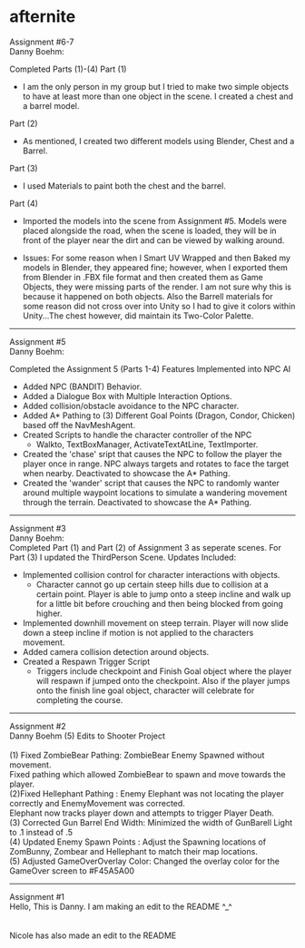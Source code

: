 # afternite


Assignment #6-7<br>
Danny Boehm:<br>

Completed Parts (1)-(4)
Part (1)
- I am the only person in my group but I tried to make two simple objects to have at least more than one object in the scene. I created a chest and a barrel model. 

Part (2)
- As mentioned, I created two different models using Blender, Chest and a Barrel.

Part (3)
- I used Materials to paint both the chest and the barrel.

Part (4)
- Imported the models into the scene from Assignment #5. Models were placed alongside the road, when the scene is loaded, they will be in front of the player near the dirt and can be viewed by walking around. 

* Issues: For some reason when I Smart UV Wrapped and then Baked my models in Blender, they appeared fine; however, when I exported them from Blender in .FBX file format and then created them as Game Objects, they were missing parts of the render. I am not sure why this is because it happened on both objects. Also the Barrell materials for some reason did not cross over into Unity so I had to give it colors within Unity...The chest however, did maintain its Two-Color Palette. 

----------------------------------------------------------------------

Assignment #5<br>
Danny Boehm:<br>

Completed the Assignment 5 (Parts 1-4)
Features Implemented into NPC AI
- Added NPC (BANDIT) Behavior.
- Added a Dialogue Box with Multiple Interaction Options. 
- Added collision/obstacle avoidance to the NPC character.
- Added A* Pathing to (3) Different Goal Points (Dragon, Condor, Chicken) based off the NavMeshAgent.
- Created Scripts to handle the character controller of the NPC
  - Walkto, TextBoxManager, ActivateTextAtLine, TextImporter.
- Created the 'chase' sript that causes the NPC to follow the player the player once in range. NPC always targets and rotates to face the target when nearby. Deactivated to showcase the A* Pathing.
- Created the 'wander' script that causes the NPC to randomly wanter around multiple waypoint locations to simulate a wandering movement through the terrain. Deactivated to showcase the A* Pathing.


----------------------------------------------------------------------


Assignment #3<br>
Danny Boehm:<br>
Completed Part (1) and Part (2) of Assignment 3 as seperate scenes.
For Part (3) I updated the ThirdPerson Scene. Updates Included:
- Implemented collision control for character interactions with objects.
  -  Character cannot go up certain steep hills due to collision at a certain point. Player is able to jump onto a steep incline and walk up for a little bit before crouching and then being blocked from going higher.
- Implemented downhill movement on steep terrain. Player will now slide down a steep incline if motion is not applied to the characters movement. 
- Added camera collision detection around objects. 
- Created a Respawn Trigger Script
  - Triggers include checkpoint and Finish Goal object where the player will respawn if jumped onto the checkpoint. Also if the player jumps onto the finish line goal object, character will celebrate for completing the course.

----------------------------------------------------------------------


Assignment #2<br>
Danny Boehm (5) Edits to Shooter Project<br><br>
(1) Fixed ZombieBear Pathing: ZombieBear Enemy Spawned without movement. <br>
Fixed pathing which allowed ZombieBear to spawn and move towards the player.<br>
(2)Fixed Hellephant Pathing : Enemy Elephant was not locating the player correctly and EnemyMovement was corrected. <br>
Elephant now tracks player down and attempts to trigger Player Death.<br>
(3) Corrected Gun Barrel End Width: Minimized the width of GunBarell Light to .1 instead of .5<br>
(4) Updated Enemy Spawn Points : Adjust the Spawning locations of ZomBunny, Zombear and Hellephant to match their map locations.<br>
(5) Adjusted GameOverOverlay Color: Changed the overlay color for the GameOver screen to #F45A5A00<br>

----------------------------------------------------------------------
Assignment #1 <br>
Hello, This is Danny. I am making an edit to the README ^_^<br>
<br><br>
Nicole has also made an edit to the README<br>
<br><br>
